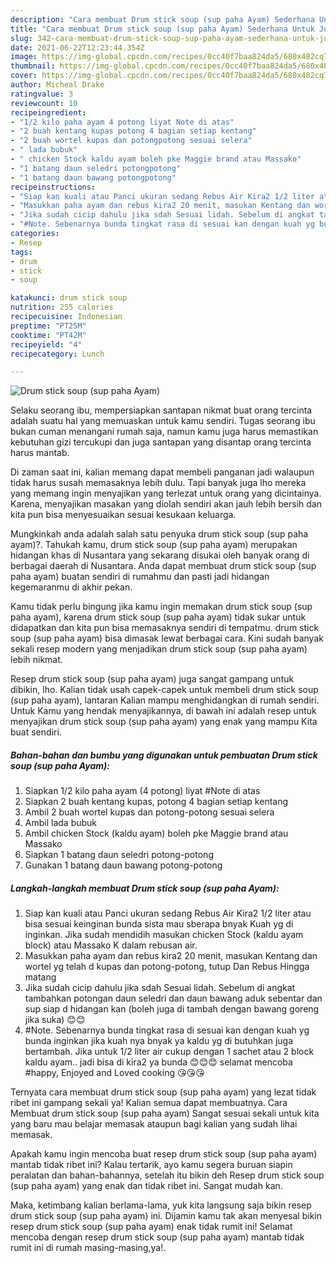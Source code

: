 ```yaml
---
description: "Cara membuat Drum stick soup (sup paha Ayam) Sederhana Untuk Jualan"
title: "Cara membuat Drum stick soup (sup paha Ayam) Sederhana Untuk Jualan"
slug: 342-cara-membuat-drum-stick-soup-sup-paha-ayam-sederhana-untuk-jualan
date: 2021-06-22T12:23:44.354Z
image: https://img-global.cpcdn.com/recipes/0cc40f7baa824da5/680x482cq70/drum-stick-soup-sup-paha-ayam-foto-resep-utama.jpg
thumbnail: https://img-global.cpcdn.com/recipes/0cc40f7baa824da5/680x482cq70/drum-stick-soup-sup-paha-ayam-foto-resep-utama.jpg
cover: https://img-global.cpcdn.com/recipes/0cc40f7baa824da5/680x482cq70/drum-stick-soup-sup-paha-ayam-foto-resep-utama.jpg
author: Micheal Drake
ratingvalue: 3
reviewcount: 10
recipeingredient:
- "1/2 kilo paha ayam 4 potong liyat Note di atas"
- "2 buah kentang kupas potong 4 bagian setiap kentang"
- "2 buah wortel kupas dan potongpotong sesuai selera"
- " lada bubuk"
- " chicken Stock kaldu ayam boleh pke Maggie brand atau Massako"
- "1 batang daun seledri potongpotong"
- "1 batang daun bawang potongpotong"
recipeinstructions:
- "Siap kan kuali atau Panci ukuran sedang Rebus Air Kira2 1/2 liter atau bisa sesuai keinginan bunda sista mau sberapa bnyak Kuah yg di inginkan. Jika sudah mendidih masukan chicken Stock (kaldu ayam block) atau Massako K dalam rebusan air."
- "Masukkan paha ayam dan rebus kira2 20 menit, masukan Kentang dan wortel yg telah d kupas dan potong-potong, tutup Dan Rebus Hingga matang"
- "Jika sudah cicip dahulu jika sdah Sesuai lidah. Sebelum di angkat tambahkan potongan daun seledri dan daun bawang aduk sebentar dan sup siap d hidangan kan (boleh juga di tambah dengan bawang goreng jika suka) 😊😊"
- "#Note. Sebenarnya bunda tingkat rasa di sesuai kan dengan kuah yg bunda inginkan jika kuah nya bnyak ya kaldu yg di butuhkan juga bertambah. Jika untuk 1/2 liter air cukup dengan 1 sachet atau 2 block kaldu ayam.. jadi bisa di kira2 ya bunda 😊😊😊 selamat mencoba #happy, Enjoyed and Loved cooking 😘😘😘"
categories:
- Resep
tags:
- drum
- stick
- soup

katakunci: drum stick soup 
nutrition: 255 calories
recipecuisine: Indonesian
preptime: "PT25M"
cooktime: "PT42M"
recipeyield: "4"
recipecategory: Lunch

---
```



![Drum stick soup (sup paha Ayam)](https://img-global.cpcdn.com/recipes/0cc40f7baa824da5/680x482cq70/drum-stick-soup-sup-paha-ayam-foto-resep-utama.jpg)

Selaku seorang ibu, mempersiapkan santapan nikmat buat orang tercinta adalah suatu hal yang memuaskan untuk kamu sendiri. Tugas seorang ibu bukan cuman menangani rumah saja, namun kamu juga harus memastikan kebutuhan gizi tercukupi dan juga santapan yang disantap orang tercinta harus mantab.

Di zaman  saat ini, kalian memang dapat membeli panganan jadi walaupun tidak harus susah memasaknya lebih dulu. Tapi banyak juga lho mereka yang memang ingin menyajikan yang terlezat untuk orang yang dicintainya. Karena, menyajikan masakan yang diolah sendiri akan jauh lebih bersih dan kita pun bisa menyesuaikan sesuai kesukaan keluarga. 



Mungkinkah anda adalah salah satu penyuka drum stick soup (sup paha ayam)?. Tahukah kamu, drum stick soup (sup paha ayam) merupakan hidangan khas di Nusantara yang sekarang disukai oleh banyak orang di berbagai daerah di Nusantara. Anda dapat membuat drum stick soup (sup paha ayam) buatan sendiri di rumahmu dan pasti jadi hidangan kegemaranmu di akhir pekan.

Kamu tidak perlu bingung jika kamu ingin memakan drum stick soup (sup paha ayam), karena drum stick soup (sup paha ayam) tidak sukar untuk didapatkan dan kita pun bisa memasaknya sendiri di tempatmu. drum stick soup (sup paha ayam) bisa dimasak lewat berbagai cara. Kini sudah banyak sekali resep modern yang menjadikan drum stick soup (sup paha ayam) lebih nikmat.

Resep drum stick soup (sup paha ayam) juga sangat gampang untuk dibikin, lho. Kalian tidak usah capek-capek untuk membeli drum stick soup (sup paha ayam), lantaran Kalian mampu menghidangkan di rumah sendiri. Untuk Kamu yang hendak menyajikannya, di bawah ini adalah resep untuk menyajikan drum stick soup (sup paha ayam) yang enak yang mampu Kita buat sendiri.

<!--inarticleads1-->

##### Bahan-bahan dan bumbu yang digunakan untuk pembuatan Drum stick soup (sup paha Ayam):

1. Siapkan 1/2 kilo paha ayam (4 potong) liyat #Note di atas
1. Siapkan 2 buah kentang kupas, potong 4 bagian setiap kentang
1. Ambil 2 buah wortel kupas dan potong-potong sesuai selera
1. Ambil  lada bubuk
1. Ambil  chicken Stock (kaldu ayam) boleh pke Maggie brand atau Massako
1. Siapkan 1 batang daun seledri potong-potong
1. Gunakan 1 batang daun bawang potong-potong




<!--inarticleads2-->

##### Langkah-langkah membuat Drum stick soup (sup paha Ayam):

1. Siap kan kuali atau Panci ukuran sedang Rebus Air Kira2 1/2 liter atau bisa sesuai keinginan bunda sista mau sberapa bnyak Kuah yg di inginkan. Jika sudah mendidih masukan chicken Stock (kaldu ayam block) atau Massako K dalam rebusan air.
1. Masukkan paha ayam dan rebus kira2 20 menit, masukan Kentang dan wortel yg telah d kupas dan potong-potong, tutup Dan Rebus Hingga matang
1. Jika sudah cicip dahulu jika sdah Sesuai lidah. Sebelum di angkat tambahkan potongan daun seledri dan daun bawang aduk sebentar dan sup siap d hidangan kan (boleh juga di tambah dengan bawang goreng jika suka) 😊😊
1. #Note. Sebenarnya bunda tingkat rasa di sesuai kan dengan kuah yg bunda inginkan jika kuah nya bnyak ya kaldu yg di butuhkan juga bertambah. Jika untuk 1/2 liter air cukup dengan 1 sachet atau 2 block kaldu ayam.. jadi bisa di kira2 ya bunda 😊😊😊 selamat mencoba #happy, Enjoyed and Loved cooking 😘😘😘




Ternyata cara membuat drum stick soup (sup paha ayam) yang lezat tidak ribet ini gampang sekali ya! Kalian semua dapat membuatnya. Cara Membuat drum stick soup (sup paha ayam) Sangat sesuai sekali untuk kita yang baru mau belajar memasak ataupun bagi kalian yang sudah lihai memasak.

Apakah kamu ingin mencoba buat resep drum stick soup (sup paha ayam) mantab tidak ribet ini? Kalau tertarik, ayo kamu segera buruan siapin peralatan dan bahan-bahannya, setelah itu bikin deh Resep drum stick soup (sup paha ayam) yang enak dan tidak ribet ini. Sangat mudah kan. 

Maka, ketimbang kalian berlama-lama, yuk kita langsung saja bikin resep drum stick soup (sup paha ayam) ini. Dijamin kamu tak akan menyesal bikin resep drum stick soup (sup paha ayam) enak tidak rumit ini! Selamat mencoba dengan resep drum stick soup (sup paha ayam) mantab tidak rumit ini di rumah masing-masing,ya!.

